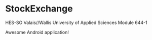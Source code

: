 # StockExchange
HES-SO Valais//Wallis
University of Applied Sciences
Module 644-1

Awesome Android application!
